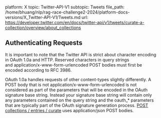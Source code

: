 platform: X
topic: Twitter-API-V1
subtopic: Tweets
file_path: /home/bhuang/nlp/rag-race-challenge2-2024/platform-docs-versions/X_Twitter-API-V1/Tweets.md
url: https://developer.twitter.com/en/docs/twitter-api/v1/tweets/curate-a-collection/overview/about_collections

## Authenticating Requests

It is important to note that the Twitter API is strict about character encoding in OAuth 1.0a and HTTP. Reserved characters in query strings and application/x-www-form-urlencoded POST bodies must first be encoded according to RFC 3986.

OAuth 1.0a handles requests of other content-types slightly differently. A POST body that is not application/x-www-form-urlencoded is not considered as part of the parameters that will be encoded in the OAuth signature base string. Instead your signature base string will contain only any parameters contained on the query string and the oauth\_\* parameters that are typically part of the OAuth signature generation process. [POST collections / entries / curate](https://dev.twitter.com/rest/reference/get/collections/entries/curate) uses application/json POST bodies.